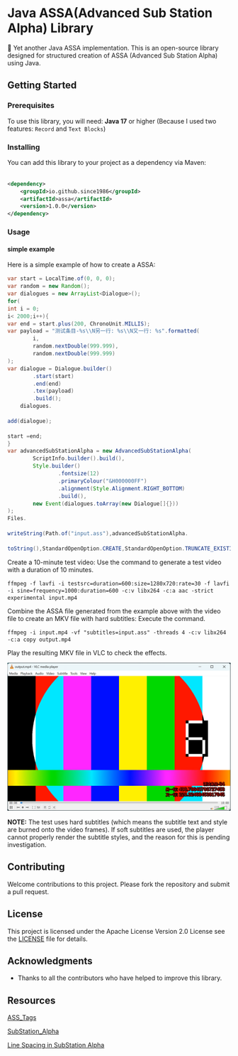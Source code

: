 # Java ASSA(Advanced Sub Station Alpha) Library

🚧 Yet another Java ASSA implementation.
This is an open-source library designed for structured creation of ASSA (Advanced Sub Station Alpha) using Java.

## Getting Started

### Prerequisites

To use this library, you will need:
**Java 17** or higher (Because I used two features: `Record` and `Text Blocks`)

### Installing

You can add this library to your project as a dependency via Maven:

```xml

<dependency>
    <groupId>io.github.since1986</groupId>
    <artifactId>assa</artifactId>
    <version>1.0.0</version>
</dependency>
```

### Usage

#### simple example

Here is a simple example of how to create a ASSA:

```java
var start = LocalTime.of(0, 0, 0);
var random = new Random();
var dialogues = new ArrayList<Dialogue>();
for(
int i = 0;
i< 2000;i++){
var end = start.plus(200, ChronoUnit.MILLIS);
var payload = "测试条目-%s\\N另一行: %s\\N又一行: %s".formatted(
        i,
        random.nextDouble(999.999),
        random.nextDouble(999.999)
);
var dialogue = Dialogue.builder()
        .start(start)
        .end(end)
        .tex(payload)
        .build();
    dialogues.

add(dialogue);

start =end;
}
var advancedSubStationAlpha = new AdvancedSubStationAlpha(
        ScriptInfo.builder().build(),
        Style.builder()
                .fontsize(12)
                .primaryColour("&H000000FF")
                .alignment(Style.Alignment.RIGHT_BOTTOM)
                .build(),
        new Event(dialogues.toArray(new Dialogue[]{}))
);
Files.

writeString(Path.of("input.ass"),advancedSubStationAlpha.

toString(),StandardOpenOption.CREATE,StandardOpenOption.TRUNCATE_EXISTING);
```

Create a 10-minute test video: Use the command to generate a test video with a duration of 10 minutes.

```shell
ffmpeg -f lavfi -i testsrc=duration=600:size=1280x720:rate=30 -f lavfi -i sine=frequency=1000:duration=600 -c:v libx264 -c:a aac -strict experimental input.mp4
```

Combine the ASSA file generated from the example above with the video file to create an MKV file with hard subtitles: Execute the command.

```shell
ffmpeg -i input.mp4 -vf "subtitles=input.ass" -threads 4 -c:v libx264 -c:a copy output.mp4
```

Play the resulting MKV file in VLC to check the effects.

<img src="src/test/resources/test-subtitle.webp" alt="vlc play">

**NOTE:** The test uses hard subtitles (which means the subtitle text and style are burned onto the video frames). If soft subtitles are used, the player cannot properly render the subtitle styles, and the reason for this is pending investigation.

## Contributing

Welcome contributions to this project. Please fork the repository and submit a pull request.

## License

This project is licensed under the Apache License Version 2.0 License see the [LICENSE](LICENSE) file for details.

## Acknowledgments

* Thanks to all the contributors who have helped to improve this library.

## Resources

[ASS_Tags](https://aegi.vmoe.info/docs/3.1/ASS_Tags/)

[SubStation_Alpha](https://fileformats.fandom.com/wiki/SubStation_Alpha)

[Line Spacing in SubStation Alpha](https://www.md-subs.com/line-spacing-in-ssa)

